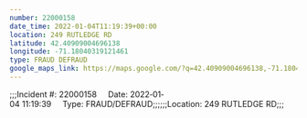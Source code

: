 ```yaml
---
number: 22000158
date_time: 2022-01-04T11:19:39+00:00
location: 249 RUTLEDGE RD
latitude: 42.40909004696138
longitude: -71.18040319121461
type: FRAUD DEFRAUD
google_maps_link: https://maps.google.com/?q=42.40909004696138,-71.18040319121461
---
```


;;;Incident #: 22000158     Date: 2022‐01‐04 11:19:39     Type: FRAUD/DEFRAUD;;;;;;Location: 249 RUTLEDGE RD;;;
